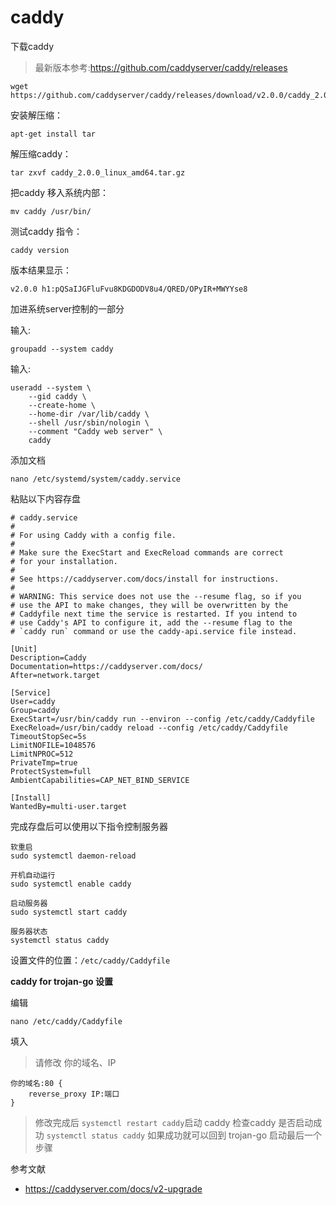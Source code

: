 # caddy

下载caddy
> 最新版本参考:https://github.com/caddyserver/caddy/releases


```
wget https://github.com/caddyserver/caddy/releases/download/v2.0.0/caddy_2.0.0_linux_amd64.tar.gz
```
安装解压缩：
```
apt-get install tar
```

解压缩caddy： 
```
tar zxvf caddy_2.0.0_linux_amd64.tar.gz
```
把caddy 移入系统内部：
```
mv caddy /usr/bin/
```
测试caddy 指令：
```
caddy version
```
版本结果显示：
```
v2.0.0 h1:pQSaIJGFluFvu8KDGDODV8u4/QRED/OPyIR+MWYYse8
```


加进系统server控制的一部分

输入:
```
groupadd --system caddy
```
输入:
```
useradd --system \
	--gid caddy \
	--create-home \
	--home-dir /var/lib/caddy \
	--shell /usr/sbin/nologin \
	--comment "Caddy web server" \
	caddy
```
添加文档
```
nano /etc/systemd/system/caddy.service
```
粘贴以下内容存盘
```
# caddy.service
#
# For using Caddy with a config file.
#
# Make sure the ExecStart and ExecReload commands are correct
# for your installation.
#
# See https://caddyserver.com/docs/install for instructions.
#
# WARNING: This service does not use the --resume flag, so if you
# use the API to make changes, they will be overwritten by the
# Caddyfile next time the service is restarted. If you intend to
# use Caddy's API to configure it, add the --resume flag to the
# `caddy run` command or use the caddy-api.service file instead.

[Unit]
Description=Caddy
Documentation=https://caddyserver.com/docs/
After=network.target

[Service]
User=caddy
Group=caddy
ExecStart=/usr/bin/caddy run --environ --config /etc/caddy/Caddyfile
ExecReload=/usr/bin/caddy reload --config /etc/caddy/Caddyfile
TimeoutStopSec=5s
LimitNOFILE=1048576
LimitNPROC=512
PrivateTmp=true
ProtectSystem=full
AmbientCapabilities=CAP_NET_BIND_SERVICE

[Install]
WantedBy=multi-user.target
```

完成存盘后可以使用以下指令控制服务器
```
软重启
sudo systemctl daemon-reload

开机自动运行
sudo systemctl enable caddy

启动服务器
sudo systemctl start caddy

服务器状态
systemctl status caddy
```

设置文件的位置：`/etc/caddy/Caddyfile`

**caddy for trojan-go 设置**

编辑
```
nano /etc/caddy/Caddyfile
```
填入
> 请修改 你的域名、IP


```
你的域名:80 {
    reverse_proxy IP:端口
}
```
> 修改完成后 `systemctl restart caddy`启动 caddy
> 检查caddy 是否启动成功 `systemctl status caddy`
> 如果成功就可以回到 trojan-go 启动最后一个步骤


参考文献
* https://caddyserver.com/docs/v2-upgrade